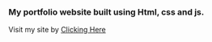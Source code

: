 ### My portfolio website built using Html, css and js.

Visit my site by [Clicking Here](https://rahulroy-rsp.github.io)

